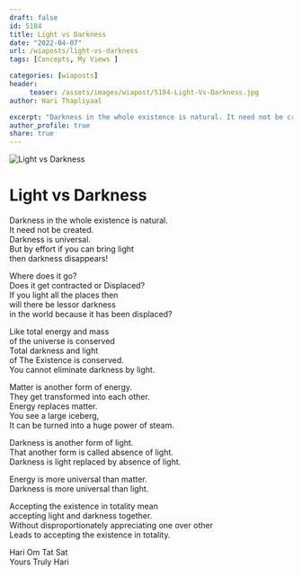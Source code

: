 ```yaml
---
draft: false
id: 5184 
title: Light vs Darkness
date: "2022-04-07"
url: /wiaposts/light-vs-darkness
tags: [Concepts, My Views ]    

categories: [wiaposts] 
header:
     teaser: /assets/images/wiapost/5184-Light-Vs-Darkness.jpg
author: Hari Thapliyaal 

excerpt: "Darkness in the whole existence is natural. It need not be created. Darkness is universal. But by effort if you can bring light then darkness disappears! Where does it go? Does it get contracted or Displaced? If you light all"
author_profile: true 
share: true 
---
```

![Light vs Darkness](/assets/images/wiapost/5184-Light-Vs-Darkness.jpg)   
   
# Light vs Darkness   
        
Darkness in the whole existence is natural.    
It need not be created.    
Darkness is universal.    
But by effort if you can bring light     
then darkness disappears!    
    
Where does it go?     
Does it get contracted or Displaced?    
If you light all the places then     
will there be lessor darkness     
in the world because it has been displaced?    
    
Like total energy and mass     
of the universe is conserved    
Total darkness and light     
of The Existence is conserved.    
You cannot eliminate darkness by light.    
    
Matter is another form of energy.    
They get transformed into each other.    
Energy replaces matter.    
You see a large iceberg,     
It can be turned into a huge power of steam.    
    
Darkness is another form of light.    
That another form is called absence of light.    
Darkness is light replaced by absence of light.    
    
Energy is more universal than matter.    
Darkness is more universal than light.    
    
Accepting the existence in totality mean     
accepting light and darkness together.     
Without disproportionately appreciating one over other    
Leads to accepting the existence in totality.    
    
Hari Om Tat Sat     
Yours Truly Hari    
